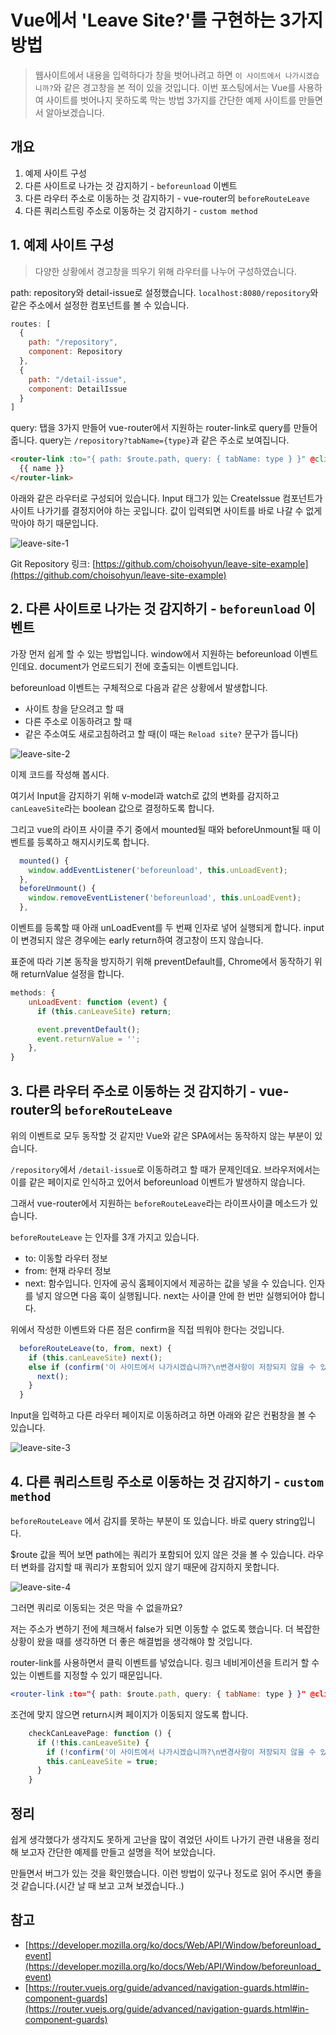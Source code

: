 # Vue에서 'Leave Site?'를 구현하는 3가지 방법

> 웹사이트에서 내용을 입력하다가 창을 벗어나려고 하면 `이 사이트에서 나가시겠습니까?`와 같은 경고창을 본 적이 있을 것입니다.
이번 포스팅에서는 Vue를 사용하여 사이트를 벗어나지 못하도록 막는 방법 3가지를 간단한 예제 사이트를 만들면서 알아보겠습니다.

## 개요

1. 예제 사이트 구성
2. 다른 사이트로 나가는 것 감지하기 - `beforeunload` 이벤트
3. 다른 라우터 주소로 이동하는 것 감지하기 - vue-router의 `beforeRouteLeave` 
4. 다른 쿼리스트링 주소로 이동하는 것 감지하기 - `custom method`

## 1. 예제 사이트 구성

> 다양한 상황에서 경고창을 띄우기 위해 라우터를 나누어 구성하였습니다.

path: repository와 detail-issue로 설정했습니다. `localhost:8080/repository`와 같은 주소에서 설정한 컴포넌트를 볼 수 있습니다.

```jsx
routes: [
  {
    path: "/repository",
    component: Repository
  },
  {
    path: "/detail-issue",
    component: DetailIssue
  }
]
```

query: 탭을 3가지 만들어 vue-router에서 지원하는 router-link로 query를 만들어 줍니다. query는 `/repository?tabName={type}`과 같은 주소로 보여집니다.

```html
<router-link :to="{ path: $route.path, query: { tabName: type } }" @click="checkCanLeavePage()">
  {{ name }}
</router-link>
```

아래와 같은 라우터로 구성되어 있습니다. Input 태그가 있는 CreateIssue 컴포넌트가 사이트 나가기를 결정지어야 하는 곳입니다. 값이 입력되면 사이트를 바로 나갈 수 없게 막아야 하기 때문입니다.

![leave-site-1](./images/leave-site.jpeg)

Git Repository 링크: [https://github.com/choisohyun/leave-site-example](https://github.com/choisohyun/leave-site-example)

## 2. 다른 사이트로 나가는 것 감지하기 - `beforeunload` 이벤트

가장 먼저 쉽게 할 수 있는 방법입니다. window에서 지원하는 beforeunload 이벤트인데요. document가 언로드되기 전에 호출되는 이벤트입니다. 

beforeunload 이벤트는 구체적으로 다음과 같은 상황에서 발생합니다.

- 사이트 창을 닫으려고 할 때
- 다른 주소로 이동하려고 할 때
- 같은 주소여도 새로고침하려고 할 때(이 때는 `Reload site?` 문구가 뜹니다)

![leave-site-2](./images/leave-site-2.png)

이제 코드를 작성해 봅시다. 

여기서 Input을 감지하기 위해 v-model과 watch로 값의 변화를 감지하고 `canLeaveSite`라는 boolean 값으로 결정하도록 합니다. 

그리고 vue의 라이프 사이클 주기 중에서 mounted될 때와 beforeUnmount될 때 이벤트를 등록하고 해지시키도록 합니다. 

```jsx
  mounted() {
    window.addEventListener('beforeunload', this.unLoadEvent);
  },
  beforeUnmount() {
    window.removeEventListener('beforeunload', this.unLoadEvent);
  },
```

이벤트를 등록할 때 아래 unLoadEvent를 두 번째 인자로 넣어 실행되게 합니다. input이 변경되지 않은 경우에는 early return하여 경고창이 뜨지 않습니다.

표준에 따라 기본 동작을 방지하기 위해 preventDefault를, Chrome에서 동작하기 위해 returnValue 설정을 합니다.

```jsx
methods: {
    unLoadEvent: function (event) {
      if (this.canLeaveSite) return;

      event.preventDefault();
      event.returnValue = '';
    },
}
```

## 3. 다른 라우터 주소로 이동하는 것 감지하기 - vue-router의 `beforeRouteLeave`

위의 이벤트로 모두 동작할 것 같지만 Vue와 같은 SPA에서는 동작하지 않는 부분이 있습니다.

`/repository`에서 `/detail-issue`로 이동하려고 할 때가 문제인데요. 브라우저에서는 이를 같은 페이지로 인식하고 있어서 beforeunload 이벤트가 발생하지 않습니다.

그래서 vue-router에서 지원하는 `beforeRouteLeave`라는 라이프사이클 메소드가 있습니다. 

`beforeRouteLeave` 는 인자를 3개 가지고 있습니다.

- to: 이동할 라우터 정보
- from: 현재 라우터 정보
- next: 함수입니다. 인자에 공식 홈페이지에서 제공하는 값을 넣을 수 있습니다. 인자를 넣지 않으면 다음 훅이 실행됩니다. next는 사이클 안에 한 번만 실행되어야 합니다.

위에서 작성한 이벤트와 다른 점은 confirm을 직접 띄워야 한다는 것입니다.

```jsx
  beforeRouteLeave(to, from, next) {
    if (this.canLeaveSite) next();
    else if (confirm('이 사이트에서 나가시겠습니까?\n변경사항이 저장되지 않을 수 있습니다.')) {
      next();
    }
  }
```

Input을 입력하고 다른 라우터 페이지로 이동하려고 하면 아래와 같은 컨펌창을 볼 수 있습니다.

![leave-site-3](./images/leave-site-3.png)

## 4. 다른 쿼리스트링 주소로 이동하는 것 감지하기 - `custom method`

`beforeRouteLeave` 에서 감지를 못하는 부분이 또 있습니다. 바로 query string입니다.

$route 값을 찍어 보면 path에는 쿼리가 포함되어 있지 않은 것을 볼 수 있습니다. 라우터 변화를 감지할 때 쿼리가 포함되어 있지 않기 때문에 감지하지 못합니다.

![leave-site-4](./images/leave-site-4.png)

그러면 쿼리로 이동되는 것은 막을 수 없을까요?

저는 주소가 변하기 전에 체크해서 false가 되면 이동할 수 없도록 했습니다. 더 복잡한 상황이 왔을 때를 생각하면 더 좋은 해결법을 생각해야 할 것입니다.

router-link를 사용하면서 클릭 이벤트를 넣었습니다. 링크 네비게이션을 트리거 할 수있는 이벤트를 지정할 수 있기 때문입니다.

```jsx
<router-link :to="{ path: $route.path, query: { tabName: type } }" @click="checkCanLeavePage()">
```

조건에 맞지 않으면 return시켜 페이지가 이동되지 않도록 합니다.

```jsx
	checkCanLeavePage: function () {
      if (!this.canLeaveSite) {
        if (!confirm('이 사이트에서 나가시겠습니까?\n변경사항이 저장되지 않을 수 있습니다.')) return;
        this.canLeaveSite = true;
      }
    }
```

## 정리

쉽게 생각했다가 생각지도 못하게 고난을 많이 겪었던 사이트 나가기 관련 내용을 정리해 보고자 간단한 예제를 만들고 설명을 적어 보았습니다.

만들면서 버그가 있는 것을 확인했습니다. 이런 방법이 있구나 정도로 읽어 주시면 좋을 것 같습니다.(시간 날 때 보고 고쳐 보겠습니다..)

## 참고

- [https://developer.mozilla.org/ko/docs/Web/API/Window/beforeunload_event](https://developer.mozilla.org/ko/docs/Web/API/Window/beforeunload_event)
- [https://router.vuejs.org/guide/advanced/navigation-guards.html#in-component-guards](https://router.vuejs.org/guide/advanced/navigation-guards.html#in-component-guards)

